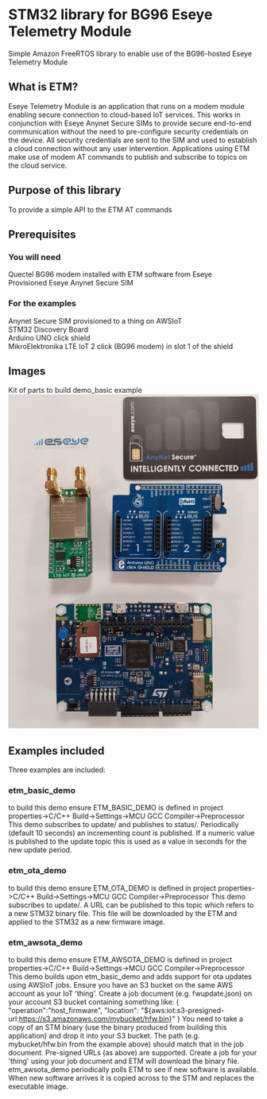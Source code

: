 # STM32 library for BG96 Eseye Telemetry Module

Simple Amazon FreeRTOS library to enable use of the BG96-hosted Eseye Telemetry Module

## What is ETM?

Eseye Telemetry Module is an application that runs on a modem module enabling secure connection to cloud-based IoT services. This works in conjunction with Eseye Anynet Secure SIMs to provide secure end-to-end communication without the need to pre-configure security credentials on the device. All security credentials are sent to the SIM and used to establish a cloud connection without any user intervention. Applications using ETM make use of modem AT commands to publish and subscribe to topics on the cloud service.

## Purpose of this library

To provide a simple API to the ETM AT commands

## Prerequisites

### You will need
Quectel BG96 modem installed with ETM software from Eseye  
Provisioned Eseye Anynet Secure SIM  

### For the examples
Anynet Secure SIM provisioned to a thing on AWSIoT  
STM32 Discovery Board  
Arduino UNO click shield  
MikroElektronika LTE IoT 2 click (BG96 modem) in slot 1 of the shield  

## Images
Kit of parts to build demo_basic example
![Kit of parts](/images/ETM_STM32_Discovery.jpg)

## Examples included
Three examples are included:
### etm_basic_demo
to build this demo ensure ETM_BASIC_DEMO is defined in project properties->C/C++ Build->Settings->MCU GCC Compiler->Preprocessor This demo subscribes to update/<thingname> and publishes to status/<thingname>. Periodically (default 10 seconds) an incrementing count is published. If a numeric value is published to the update topic this is used as a value in seconds for the new update period.

### etm_ota_demo
to build this demo ensure ETM_OTA_DEMO is defined in project properties->C/C++ Build->Settings->MCU GCC Compiler->Preprocessor
This demo subscribes to update/<thingname>. A URL can be published to this topic which refers to a new STM32 binary file. This file will be downloaded by the ETM and applied to the STM32 as a new firmware image.

### etm_awsota_demo
to build this demo ensure ETM_AWSOTA_DEMO is defined in project properties->C/C++ Build->Settings->MCU GCC Compiler->Preprocessor
This demo builds upon etm_basic_demo and adds support for ota updates using AWSIoT jobs.
Ensure you have an S3 bucket on the same AWS account as your IoT 'thing'. 
Create a job document (e.g. fwupdate.json) on your account S3 bucket containing something like:
{
 "operation":"host_firmware",
 "location": "${aws:iot:s3-presigned-url:https://s3.amazonaws.com/mybucket/hfw.bin}"
}
You need to take a copy of an STM binary (use the binary produced from building this application) and drop it into your S3 bucket. The path (e.g. mybucket/hfw.bin from the example above) should match that in the job document. Pre-signed URLs (as above) are supported.
Create a job for your 'thing' using your job document and ETM will download the binary file. etm_awsota_demo periodically polls ETM to see if new software is available. When new software arrives it is copied across to the STM and replaces the executable image.

